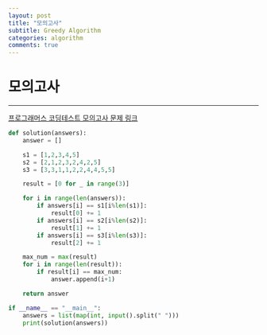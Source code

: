 ```yaml
---
layout: post
title: "모의고사"
subtitle: Greedy Algorithm
categories: algorithm
comments: true
---
```


# 모의고사

---

[프로그래머스 코딩테스트 모의고사 문제 링크](https://programmers.co.kr/learn/courses/30/lessons/42840)

```python
def solution(answers):
    answer = []

    s1 = [1,2,3,4,5]
    s2 = [2,1,2,3,2,4,2,5]
    s3 = [3,3,1,1,2,2,4,4,5,5]

    result = [0 for _ in range(3)]

    for i in range(len(answers)):
        if answers[i] == s1[i%len(s1)]:
            result[0] += 1
        if answers[i] == s2[i%len(s2)]:
            result[1] += 1
        if answers[i] == s3[i%len(s3)]:
            result[2] += 1

    max_num = max(result)
    for i in range(len(result)):
        if result[i] == max_num:
            answer.append(i+1)

    return answer

if __name__ == "__main__":
    answers = list(map(int, input().split(" ")))
    print(solution(answers))
```
